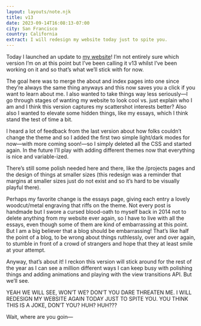 ```yaml
---
layout: layouts/note.njk
title: v13
date: 2023-09-14T16:08:13-07:00
city: San Francisco
country: California
extract: I will redesign my website today just to spite you.
---
```


Today I launched an update to [my website](https://robinrendle.com)! I’m not entirely sure which version I’m on at this point but I’ve been calling it v13 whilst I’ve been working on it and so that’s what we’ll stick with for now.

The goal here was to merge the about and index pages into one since they’re always the same thing anyways and this now saves you a click if you want to learn about me. I also wanted to take things way less seriously—I go through stages of wanting my website to look cool vs. just explain who I am and I think this version captures my scattershot interests better? Also also I wanted to elevate some hidden things, like my essays, which I think stand the test of time a bit.

I heard a lot of feedback from the last version about how folks couldn’t change the theme and so I added the first two simple light/dark modes for now—with more coming soon!—so I simply deleted all the CSS and started again. In the future I’ll play with adding different themes now that everything is nice and variable-ized.

There’s still some polish needed here and there, like the /projects pages and the design of things at smaller sizes (this redesign was a reminder that margins at smaller sizes just do not exist and so it’s hard to be visually playful there).

Perhaps my favorite change is the essays page, giving each entry a lovely woodcut/metal engraving that riffs on the theme. Not every post is handmade but I swore a cursed blood-oath to myself back in 2014 not to delete anything from my website ever again, so I have to live with all the essays, even though some of them are kind of embarrassing at this point. But I am a big believer that a blog should be embarrassing! That’s like half the point of a blog, to be wrong about things ruthlessly, over and over again, to stumble in front of a crowd of strangers and hope that they at least smile at your attempt.

Anyway, that’s about it! I reckon this version will stick around for the rest of the year as I can see a million different ways I can keep busy with polishing things and adding animations and playing with the view transitions API. But we’ll see.

YEAH WE WILL SEE, WON’T WE? DON’T YOU DARE THREATEN ME. I WILL REDESIGN MY WEBSITE AGAIN TODAY JUST TO SPITE YOU. YOU THINK THIS IS A JOKE, DON’T YOU? HUH? HUH???

Wait, where are you goin—
